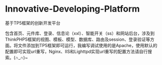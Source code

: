 # Innovative-Developing-Platform
基于TP5框架的创新开发平台

包含首页、元件库、登录、信息论（xxl）、智能开关（ss）和网站后台，涉及到ThinkPHP5框架的视图、模板、模型、数据库、路由及session、登录验证等方面。将文件添加到TP5框架即可运行，我编写调试使用的是Apache，使用默认的配置即可实现url重写，Nginx、IIS和Lighttpd实现url重写的配置方法请自行搜索。(∩_∩)~

